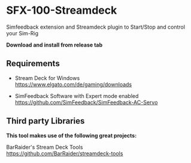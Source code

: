 # SFX-100-Streamdeck
Simfeedback extension and Streamdeck plugin to Start/Stop and control your Sim-Rig 

**Download and install from release tab**  

## Requirements

- Stream Deck for Windows  
https://www.elgato.com/de/gaming/downloads

- SimFeedback Software with Expert mode enabled  
https://github.com/SimFeedback/SimFeedback-AC-Servo


## Third party Libraries
**This tool makes use of the following great projects:**

BarRaider's Stream Deck Tools  
https://github.com/BarRaider/streamdeck-tools
